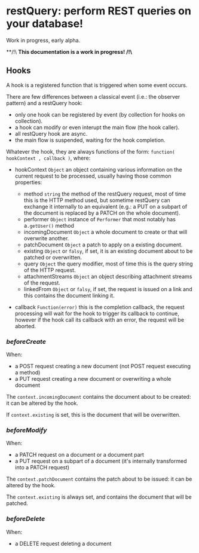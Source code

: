 

# restQuery: perform REST queries on your database!

Work in progress, early alpha.

**/!\ **This documentation is a work in progress! /!\\**



## Hooks

A hook is a registered function that is triggered when some event occurs.

There are few differences between a classical event (i.e.: the observer pattern) and a restQuery hook:

* only one hook can be registered by event (by collection for hooks on collection).
* a hook can modify or even interupt the main flow (the hook caller).
* all restQuery hook are async.
* the main flow is suspended, waiting for the hook completion.



Whatever the hook, they are always functions of the form: `function( hookContext , callback )`, where:

* hookContext `Object` an object containing various information on the current request to be processed, usually having those
	common properties:
	
	* method `string` the method of the restQuery request, most of time this is the HTTP method used, but sometime restQuery
		can exchange it internally to an equivalent (e.g.: a PUT on a subpart of the document is replaced by a PATCH on the
		whole document).
	* performer `Object` instance of `Performer` that most notably has a`.getUser()` method
	* incomingDocument `Object` a whole document to create or that will overwrite another.
	* patchDocument `Object` a patch to apply on a existing document.
	* existing `Object` or `falsy`, if set, it is an existing document about to be patched or overwritten.
	* query `Object` the query modifier, most of time this is the query string of the HTTP request.
	* attachmentStreams `Object` an object describing attachment streams of the request.
	* linkedFrom `Object` or `falsy`, if set, the request is issued on a link and this contains the document linking it.

* callback `Function(error)` this is the completion callback, the request processing will wait for the hook to trigger its callback
	to continue, however if the hook call its callback with an error, the request will be aborted.



### *beforeCreate*

When:

* a POST request creating a new document (not POST request executing a method)
* a PUT request creating a new document or overwriting a whole document

The `context.incomingDocument` contains the document about to be created: it can be altered by the hook.

If `context.existing` is set, this is the document that will be overwritten.



### *beforeModify*

When:

* a PATCH request on a document or a document part
* a PUT request on a subpart of a document (it's internally transformed into a PATCH request)

The `context.patchDocument` contains the patch about to be issued: it can be altered by the hook.

The `context.existing` is always set, and contains the document that will be patched.



### *beforeDelete*

When:

* a DELETE request deleting a document




